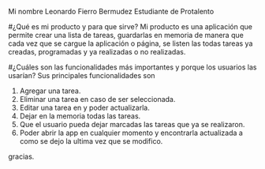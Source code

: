 Mi nombre
Leonardo Fierro Bermudez
Estudiante de Protalento

#¿Qué es mi producto y para que sirve?
Mi producto es una aplicación que permite crear una lista de tareas, guardarlas en memoria
de manera que cada vez que se cargue la aplicación o página, se listen las todas tareas ya creadas, programadas y ya realizadas o no realizadas.


#¿Cuáles son las funcionalidades más importantes y porque los usuarios las usarían?
Sus principales funcionalidades son 
1. Agregar una tarea.
2. Eliminar una tarea en caso de ser seleccionada.
3. Editar una tarea en y poder actualizarla.
4. Dejar en la memoria todas las tareas.
5. Que el usuario pueda dejar marcadas las tareas que ya se realizaron.
6. Poder abrir la app en cualquier momento y encontrarla actualizada a como se dejo la ultima vez que se modifico.


gracias.